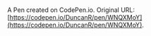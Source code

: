 # 

A Pen created on CodePen.io. Original URL: [https://codepen.io/DuncanR/pen/WNQXMoY](https://codepen.io/DuncanR/pen/WNQXMoY).



